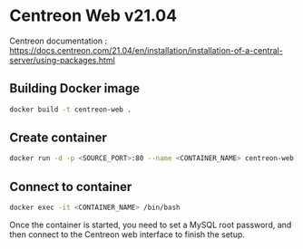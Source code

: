 # Centreon Web v21.04
Centreon documentation : https://docs.centreon.com/21.04/en/installation/installation-of-a-central-server/using-packages.html

## Building Docker image

```bash
docker build -t centreon-web .
```

## Create container

```bash
docker run -d -p <SOURCE_PORT>:80 --name <CONTAINER_NAME> centreon-web
```

## Connect to container

```bash
docker exec -it <CONTAINER_NAME> /bin/bash
```

Once the container is started, you need to set a MySQL root password, and then connect to the Centreon web interface to finish the setup.
